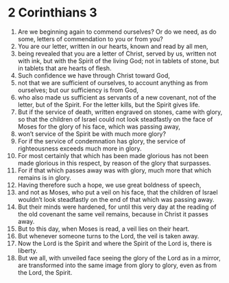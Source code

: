 ﻿
# 2 Corinthians 3
1. Are we beginning again to commend ourselves? Or do we need, as do some, letters of commendation to you or from you? 
2. You are our letter, written in our hearts, known and read by all men, 
3. being revealed that you are a letter of Christ, served by us, written not with ink, but with the Spirit of the living God; not in tablets of stone, but in tablets that are hearts of flesh. 
4. Such confidence we have through Christ toward God, 
5. not that we are sufficient of ourselves, to account anything as from ourselves; but our sufficiency is from God, 
6. who also made us sufficient as servants of a new covenant, not of the letter, but of the Spirit. For the letter kills, but the Spirit gives life. 
7. But if the service of death, written engraved on stones, came with glory, so that the children of Israel could not look steadfastly on the face of Moses for the glory of his face, which was passing away, 
8. won’t service of the Spirit be with much more glory? 
9. For if the service of condemnation has glory, the service of righteousness exceeds much more in glory. 
10. For most certainly that which has been made glorious has not been made glorious in this respect, by reason of the glory that surpasses. 
11. For if that which passes away was with glory, much more that which remains is in glory. 
12. Having therefore such a hope, we use great boldness of speech, 
13. and not as Moses, who put a veil on his face, that the children of Israel wouldn’t look steadfastly on the end of that which was passing away. 
14. But their minds were hardened, for until this very day at the reading of the old covenant the same veil remains, because in Christ it passes away. 
15. But to this day, when Moses is read, a veil lies on their heart. 
16. But whenever someone turns to the Lord, the veil is taken away. 
17. Now the Lord is the Spirit and where the Spirit of the Lord is, there is liberty. 
18. But we all, with unveiled face seeing the glory of the Lord as in a mirror, are transformed into the same image from glory to glory, even as from the Lord, the Spirit. 
